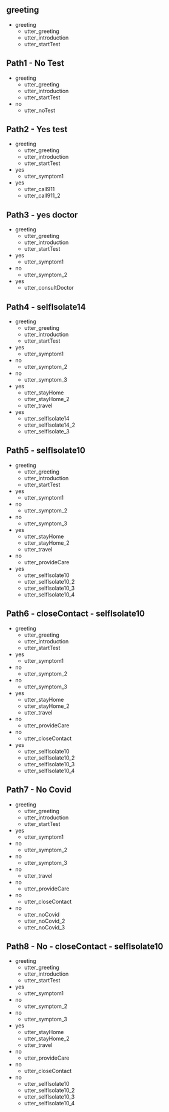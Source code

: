 ## greeting
* greeting
  - utter_greeting
  - utter_introduction
  - utter_startTest

## Path1 - No Test

* greeting
  - utter_greeting
  - utter_introduction
  - utter_startTest
* no
  - utter_noTest

## Path2 - Yes test
* greeting
  - utter_greeting
  - utter_introduction
  - utter_startTest
* yes
  - utter_symptom1
* yes
  - utter_call911
  - utter_call911_2

## Path3 - yes doctor
* greeting
  - utter_greeting
  - utter_introduction
  - utter_startTest
* yes
  - utter_symptom1
* no
  - utter_symptom_2
* yes
  - utter_consultDoctor

## Path4 - selfIsolate14
* greeting
  - utter_greeting
  - utter_introduction
  - utter_startTest
* yes
  - utter_symptom1
* no
  - utter_symptom_2
* no
  - utter_symptom_3
* yes 
  - utter_stayHome
  - utter_stayHome_2
  - utter_travel
* yes 
  - utter_selfIsolate14
  - utter_selfIsolate14_2
  - utter_selfIsolate_3

## Path5 - selfIsolate10
* greeting
  - utter_greeting
  - utter_introduction
  - utter_startTest
* yes
  - utter_symptom1
* no
  - utter_symptom_2
* no
  - utter_symptom_3
* yes 
  - utter_stayHome
  - utter_stayHome_2
  - utter_travel
* no
  - utter_provideCare
* yes
  - utter_selfIsolate10
  - utter_selfIsolate10_2
  - utter_selfIsolate10_3
  - utter_selfIsolate10_4

## Path6 - closeContact - selfIsolate10
* greeting
  - utter_greeting
  - utter_introduction
  - utter_startTest
* yes
  - utter_symptom1
* no
  - utter_symptom_2
* no
  - utter_symptom_3
* yes 
  - utter_stayHome
  - utter_stayHome_2
  - utter_travel
* no
  - utter_provideCare
* no 
  - utter_closeContact
* yes
  - utter_selfIsolate10
  - utter_selfIsolate10_2
  - utter_selfIsolate10_3
  - utter_selfIsolate10_4

## Path7 - No Covid 
* greeting
  - utter_greeting
  - utter_introduction
  - utter_startTest
* yes
  - utter_symptom1
* no
  - utter_symptom_2
* no
  - utter_symptom_3
* no
  - utter_travel
* no
  - utter_provideCare
* no
  - utter_closeContact
* no 
  - utter_noCovid
  - utter_noCovid_2
  - utter_noCovid_3

## Path8 - No - closeContact - selfIsolate10
* greeting
  - utter_greeting
  - utter_introduction
  - utter_startTest
* yes
  - utter_symptom1
* no
  - utter_symptom_2
* no
  - utter_symptom_3
* yes 
  - utter_stayHome
  - utter_stayHome_2
  - utter_travel
* no
  - utter_provideCare
 * no 
   - utter_closeContact
 * no
   - utter_selfIsolate10
   - utter_selfIsolate10_2
   - utter_selfIsolate10_3
   - utter_selfIsolate10_4
